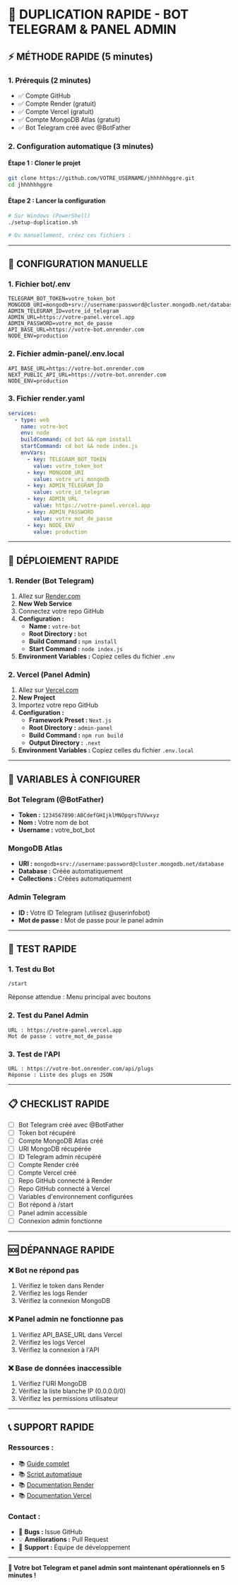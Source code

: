 # 🚀 DUPLICATION RAPIDE - BOT TELEGRAM & PANEL ADMIN

## ⚡ **MÉTHODE RAPIDE (5 minutes)**

### **1. Prérequis (2 minutes)**
- ✅ Compte GitHub
- ✅ Compte Render (gratuit)
- ✅ Compte Vercel (gratuit)
- ✅ Compte MongoDB Atlas (gratuit)
- ✅ Bot Telegram créé avec @BotFather

### **2. Configuration automatique (3 minutes)**

#### **Étape 1 : Cloner le projet**
```bash
git clone https://github.com/VOTRE_USERNAME/jhhhhhhggre.git
cd jhhhhhhggre
```

#### **Étape 2 : Lancer la configuration**
```bash
# Sur Windows (PowerShell)
./setup-duplication.sh

# Ou manuellement, créez ces fichiers :
```

---

## 📝 **CONFIGURATION MANUELLE**

### **1. Fichier bot/.env**
```env
TELEGRAM_BOT_TOKEN=votre_token_bot
MONGODB_URI=mongodb+srv://username:password@cluster.mongodb.net/database
ADMIN_TELEGRAM_ID=votre_id_telegram
ADMIN_URL=https://votre-panel.vercel.app
ADMIN_PASSWORD=votre_mot_de_passe
API_BASE_URL=https://votre-bot.onrender.com
NODE_ENV=production
```

### **2. Fichier admin-panel/.env.local**
```env
API_BASE_URL=https://votre-bot.onrender.com
NEXT_PUBLIC_API_URL=https://votre-bot.onrender.com
NODE_ENV=production
```

### **3. Fichier render.yaml**
```yaml
services:
  - type: web
    name: votre-bot
    env: node
    buildCommand: cd bot && npm install
    startCommand: cd bot && node index.js
    envVars:
      - key: TELEGRAM_BOT_TOKEN
        value: votre_token_bot
      - key: MONGODB_URI
        value: votre_uri_mongodb
      - key: ADMIN_TELEGRAM_ID
        value: votre_id_telegram
      - key: ADMIN_URL
        value: https://votre-panel.vercel.app
      - key: ADMIN_PASSWORD
        value: votre_mot_de_passe
      - key: NODE_ENV
        value: production
```

---

## 🚀 **DÉPLOIEMENT RAPIDE**

### **1. Render (Bot Telegram)**
1. Allez sur [Render.com](https://render.com)
2. **New Web Service**
3. Connectez votre repo GitHub
4. **Configuration :**
   - **Name :** `votre-bot`
   - **Root Directory :** `bot`
   - **Build Command :** `npm install`
   - **Start Command :** `node index.js`
5. **Environment Variables :** Copiez celles du fichier `.env`

### **2. Vercel (Panel Admin)**
1. Allez sur [Vercel.com](https://vercel.com)
2. **New Project**
3. Importez votre repo GitHub
4. **Configuration :**
   - **Framework Preset :** `Next.js`
   - **Root Directory :** `admin-panel`
   - **Build Command :** `npm run build`
   - **Output Directory :** `.next`
5. **Environment Variables :** Copiez celles du fichier `.env.local`

---

## 🔧 **VARIABLES À CONFIGURER**

### **Bot Telegram (@BotFather)**
- **Token :** `1234567890:ABCdefGHIjklMNOpqrsTUVwxyz`
- **Nom :** Votre nom de bot
- **Username :** votre_bot_bot

### **MongoDB Atlas**
- **URI :** `mongodb+srv://username:password@cluster.mongodb.net/database`
- **Database :** Créée automatiquement
- **Collections :** Créées automatiquement

### **Admin Telegram**
- **ID :** Votre ID Telegram (utilisez @userinfobot)
- **Mot de passe :** Mot de passe pour le panel admin

---

## 🧪 **TEST RAPIDE**

### **1. Test du Bot**
```
/start
```
Réponse attendue : Menu principal avec boutons

### **2. Test du Panel Admin**
```
URL : https://votre-panel.vercel.app
Mot de passe : votre_mot_de_passe
```

### **3. Test de l'API**
```
URL : https://votre-bot.onrender.com/api/plugs
Réponse : Liste des plugs en JSON
```

---

## 📋 **CHECKLIST RAPIDE**

- [ ] Bot Telegram créé avec @BotFather
- [ ] Token bot récupéré
- [ ] Compte MongoDB Atlas créé
- [ ] URI MongoDB récupérée
- [ ] ID Telegram admin récupéré
- [ ] Compte Render créé
- [ ] Compte Vercel créé
- [ ] Repo GitHub connecté à Render
- [ ] Repo GitHub connecté à Vercel
- [ ] Variables d'environnement configurées
- [ ] Bot répond à /start
- [ ] Panel admin accessible
- [ ] Connexion admin fonctionne

---

## 🆘 **DÉPANNAGE RAPIDE**

### **❌ Bot ne répond pas**
1. Vérifiez le token dans Render
2. Vérifiez les logs Render
3. Vérifiez la connexion MongoDB

### **❌ Panel admin ne fonctionne pas**
1. Vérifiez API_BASE_URL dans Vercel
2. Vérifiez les logs Vercel
3. Vérifiez la connexion à l'API

### **❌ Base de données inaccessible**
1. Vérifiez l'URI MongoDB
2. Vérifiez la liste blanche IP (0.0.0.0/0)
3. Vérifiez les permissions utilisateur

---

## 📞 **SUPPORT RAPIDE**

### **Ressources :**
- 📚 [Guide complet](DUPLICATION_GUIDE.md)
- 📚 [Script automatique](setup-duplication.sh)
- 📚 [Documentation Render](https://render.com/docs)
- 📚 [Documentation Vercel](https://vercel.com/docs)

### **Contact :**
- 🐛 **Bugs :** Issue GitHub
- 💡 **Améliorations :** Pull Request
- 📧 **Support :** Équipe de développement

---

**🎉 Votre bot Telegram et panel admin sont maintenant opérationnels en 5 minutes !** 